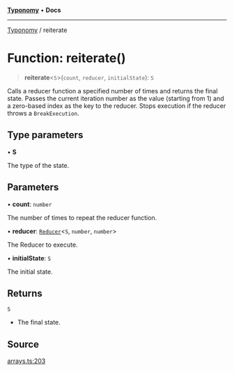 [**Typonomy**](../README.md) • **Docs**

***

[Typonomy](../globals.md) / reiterate

# Function: reiterate()

> **reiterate**\<`S`\>(`count`, `reducer`, `initialState`): `S`

Calls a reducer function a specified number of times and returns the final state.
Passes the current iteration number as the value (starting from 1)
and a zero-based index as the key to the reducer.
Stops execution if the reducer throws a `BreakExecution`.

## Type parameters

• **S**

The type of the state.

## Parameters

• **count**: `number`

The number of times to repeat the reducer function.

• **reducer**: [`Reducer`](../type-aliases/Reducer.md)\<`S`, `number`, `number`\>

The Reducer to execute.

• **initialState**: `S`

The initial state.

## Returns

`S`

- The final state.

## Source

[arrays.ts:203](https://github.com/softcraft-development/typonomy/blob/eea886e2cab97560257369acf8e7d17e5016c6e5/src/arrays.ts#L203)

